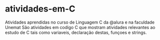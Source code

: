 # atividades-em-C
Atividades aprendidas no curso de Linguagem C da @alura e na faculdade Unemat
 São atividades em codigo C que mostram atividades relevantes ao estudo de C tais como variaveis, declaração destas, funçoes e strings.
